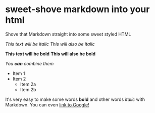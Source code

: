 sweet-shove markdown into your html
===========

Shove that Markdown straight into some sweet styled HTML


*This text will be italic*
_This will also be italic_

**This text will be bold**
__This will also be bold__

*You **can** combine them*

* Item 1
* Item 2
  * Item 2a
  * Item 2b


It's very easy to make some words **bold** and other words *italic* with Markdown. You can even [link to Google!](http://google.com)
